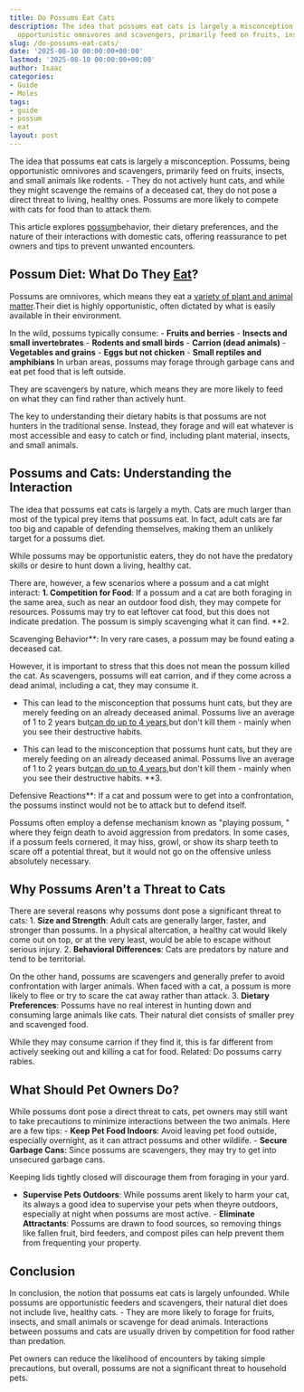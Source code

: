 ```yaml
---
title: Do Possums Eat Cats
description: The idea that possums eat cats is largely a misconception. Possums, being
  opportunistic omnivores and scavengers, primarily feed on fruits, insects, and small...
slug: /do-possums-eat-cats/
date: '2025-08-10 00:00:00+00:00'
lastmod: '2025-08-10 00:00:00+00:00'
author: Isaac
categories:
- Guide
- Moles
tags:
- guide
- possum
- eat
layout: post
---
```

The idea that possums eat cats is largely a misconception. Possums, being opportunistic omnivores and scavengers, primarily feed on fruits, insects, and small animals like rodents. - They do not actively hunt cats, and while they might scavenge the remains of a deceased cat, they do not pose a direct threat to living, healthy ones. Possums are more likely to compete with cats for food than to attack them.

This article explores [possum](https://pestpolicy.com/do-possums-eat-chickens/)behavior, their dietary preferences, and the nature of their interactions with domestic cats, offering reassurance to pet owners and tips to prevent unwanted encounters.

##  Possum Diet: What Do They [Eat](https://pestpolicy.com/do-cats-eat-lizards/)?

Possums are omnivores, which means they eat a [variety of plant and animal matter](https://pestpolicy.com/what-do-opossums-eat/).Their diet is highly opportunistic, often dictated by what is easily available in their environment.

In the wild, possums typically consume: - **Fruits and berries** - **Insects and small invertebrates** - **Rodents and small birds** - **Carrion (dead animals)** - **Vegetables and grains** - **Eggs but not chicken** - **Small reptiles and amphibians** In urban areas, possums may forage through garbage cans and eat pet food that is left outside.

They are scavengers by nature, which means they are more likely to feed on what they can find rather than actively hunt.

The key to understanding their dietary habits is that possums are not hunters in the traditional sense. Instead, they forage and will eat whatever is most accessible and easy to catch or find, including plant material, insects, and small animals.

##  Possums and Cats: Understanding the Interaction

The idea that possums eat cats is largely a myth. Cats are much larger than most of the typical prey items that possums eat. In fact, adult cats are far too big and capable of defending themselves, making them an unlikely target for a possums diet.

While possums may be opportunistic eaters, they do not have the predatory skills or desire to hunt down a living, healthy cat.

There are, however, a few scenarios where a possum and a cat might interact: **1. Competition for Food**: If a possum and a cat are both foraging in the same area, such as near an outdoor food dish, they may compete for resources. Possums may try to eat leftover cat food, but this does not indicate predation. The possum is simply scavenging what it can find. **2.

Scavenging Behavior**: In very rare cases, a possum may be found eating a deceased cat.

However, it is important to stress that this does not mean the possum killed the cat. As scavengers, possums will eat carrion, and if they come across a dead animal, including a cat, they may consume it.

- This can lead to the misconception that possums hunt cats, but they are merely feeding on an already deceased animal. Possums live an average of 1 to 2 years but[can do up to 4 years](https://opossumsocietyus.org/general-opossum-information/),but don't kill them - mainly when you see their destructive habits.

- This can lead to the misconception that possums hunt cats, but they are merely feeding on an already deceased animal. Possums live an average of 1 to 2 years but[can do up to 4 years](https://opossumsocietyus.org/general-opossum-information/),but don't kill them - mainly when you see their destructive habits. **3.

Defensive Reactions**: If a cat and possum were to get into a confrontation, the possums instinct would not be to attack but to defend itself.

Possums often employ a defense mechanism known as "playing possum, " where they feign death to avoid aggression from predators. In some cases, if a possum feels cornered, it may hiss, growl, or show its sharp teeth to scare off a potential threat, but it would not go on the offensive unless absolutely necessary.

##  Why Possums Aren't a Threat to Cats

There are several reasons why possums dont pose a significant threat to cats: 1. **Size and Strength**: Adult cats are generally larger, faster, and stronger than possums. In a physical altercation, a healthy cat would likely come out on top, or at the very least, would be able to escape without serious injury. 2. **Behavioral Differences**: Cats are predators by nature and tend to be territorial.

On the other hand, possums are scavengers and generally prefer to avoid confrontation with larger animals. When faced with a cat, a possum is more likely to flee or try to scare the cat away rather than attack. 3. **Dietary Preferences**: Possums have no real interest in hunting down and consuming large animals like cats. Their natural diet consists of smaller prey and scavenged food.

While they may consume carrion if they find it, this is far different from actively seeking out and killing a cat for food. Related: Do possums carry rabies.

##  What Should Pet Owners Do?

While possums dont pose a direct threat to cats, pet owners may still want to take precautions to minimize interactions between the two animals. Here are a few tips: - **Keep Pet Food Indoors**: Avoid leaving pet food outside, especially overnight, as it can attract possums and other wildlife. - **Secure Garbage Cans**: Since possums are scavengers, they may try to get into unsecured garbage cans.

Keeping lids tightly closed will discourage them from foraging in your yard.

- **Supervise Pets Outdoors**: While possums arent likely to harm your cat, its always a good idea to supervise your pets when theyre outdoors, especially at night when possums are most active. - **Eliminate Attractants**: Possums are drawn to food sources, so removing things like fallen fruit, bird feeders, and compost piles can help prevent them from frequenting your property.

##  Conclusion

In conclusion, the notion that possums eat cats is largely unfounded. While possums are opportunistic feeders and scavengers, their natural diet does not include live, healthy cats. - They are more likely to forage for fruits, insects, and small animals or scavenge for dead animals. Interactions between possums and cats are usually driven by competition for food rather than predation.

Pet owners can reduce the likelihood of encounters by taking simple precautions, but overall, possums are not a significant threat to household pets.